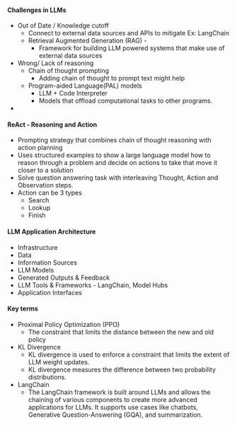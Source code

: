 #### Challenges in LLMs
- Out of Date / Knowledge cutoff
  - Connect to external data sources and APIs to mitigate Ex: LangChain
  - Retrieval Augmented Generation (RAG)  - 
    -  Framework for building LLM powered systems that make use of external data sources
- Wrong/ Lack of reasoning
  - Chain of thought prompting
    - Adding chain of thought to prompt text might help
  - Program-aided Language(PAL) models
    - LLM + Code Interpreter
    - Models that offload computational tasks to other programs.
- 

#### ReAct - Reasoning and Action
- Prompting strategy that combines chain of thought reasoning with action planning
- Uses structured examples to show a large language model how to reason through a problem and decide on actions to take that move it closer to a solution
- Solve question answering task with interleaving Thought, Action and Observation steps.
- Action can be 3 types
  - Search
  - Lookup
  - Finish

#### LLM Application Architecture
-  Infrastructure
-  Data
  - Information Sources
  - LLM Models
  - Generated Outputs & Feedback
- LLM Tools & Frameworks - LangChain, Model Hubs
- Application Interfaces

#### Key terms
- Proximal Policy Optimization (PPO)
  - The constraint that limits the distance between the new and old policy
- KL Divergence
  - KL divergence is used to enforce a constraint that limits the extent of LLM weight updates.
  - KL divergence measures the difference between two probability distributions.
- LangChain
  - The LangChain framework is built around LLMs and allows the chaining of various components to create more advanced applications for LLMs. It supports use cases like chatbots, Generative Question-Answering (GQA), and summarization.
